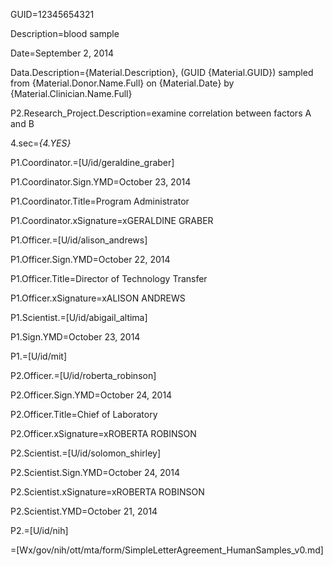 GUID=12345654321

Description=blood sample

Date=September 2, 2014

Data.Description={Material.Description}, (GUID {Material.GUID}) sampled from {Material.Donor.Name.Full} on {Material.Date} by {Material.Clinician.Name.Full}

P2.Research_Project.Description=examine correlation between factors A and B

4.sec=<i>{4.YES}</i>
  
P1.Coordinator.=[U/id/geraldine_graber]

P1.Coordinator.Sign.YMD=October 23, 2014

P1.Coordinator.Title=Program Administrator

P1.Coordinator.xSignature=xGERALDINE GRABER

P1.Officer.=[U/id/alison_andrews]

P1.Officer.Sign.YMD=October 22, 2014

P1.Officer.Title=Director of Technology Transfer

P1.Officer.xSignature=xALISON ANDREWS

P1.Scientist.=[U/id/abigail_altima]

P1.Sign.YMD=October 23, 2014

P1.=[U/id/mit]

P2.Officer.=[U/id/roberta_robinson]

P2.Officer.Sign.YMD=October 24, 2014

P2.Officer.Title=Chief of Laboratory

P2.Officer.xSignature=xROBERTA ROBINSON

P2.Scientist.=[U/id/solomon_shirley]

P2.Scientist.Sign.YMD=October 24, 2014  

P2.Scientist.xSignature=xROBERTA ROBINSON

P2.Scientist.YMD=October 21, 2014

P2.=[U/id/nih]

=[Wx/gov/nih/ott/mta/form/SimpleLetterAgreement_HumanSamples_v0.md]